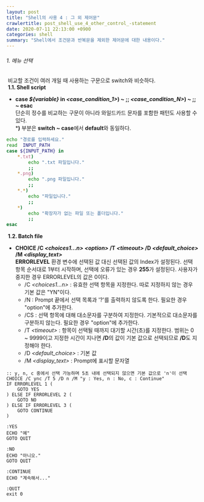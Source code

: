 ```yaml
---
layout: post
title: "Shell의 사용 4 : 그 외 제어문"
crawlertitle: post_shell_use_4_other_control_-statement
date: 2020-07-11 22:13:00 +0900
categories: shell
summary: "Shell에서 조건문과 반복문을 제외한 제어문에 대한 내용이다."
---
```

###### 1. 메뉴 선택  
&nbsp;비교할 조건이 여러 개일 때 사용하는 구문으로 switch와 비슷하다.  
&nbsp;**1.1. Shell script**  
- **case _${variable}_ in _\<case_condition_1\>_) ~ ;; _\<case_condition_N\>_) ~ ;; ~ esac**    
단순히 정수를 비교하는 구문이 아니라 와일드카드 문자를 포함한 패턴도 사용할 수 있다.  
***)** 부분은 **switch ~ case**에서 **default**와 동일하다.   
~~~sh
echo "경로를 입력하세요."
read  INPUT_PATH
case ${INPUT_PATH} in
    *.txt)
        echo ".txt 파일입니다."
        ;;
    *.png)
        echo ".png 파일입니다."
        ;;
    *.*)
        echo "파일입니다."
        ;;
    *) 
        echo "확장자가 없는 파일 또는 폴더입니다."
        ;;
esac
~~~  

&nbsp;**1.2. Batch file**  
- **CHOICE /C  _\<choices1...n\>_ _\<option\>_ /T _\<timeout\>_ /D _\<default_choice\>_ /M _\<display_text\>_**  
**ERRORLEVEL** 환경 변수에 선택된 값 대신 선택된 값의 Index가 설정된다. 선택 항목 순서대로 1부터 시작하며, 선택에 오류가 있는 경우 **255**가 설정된다. 사용자가 중지한 경우 ERRORLEVEL의 값은 0이다.    
    - /C  _\<choices1...n\>_ : 유효한 선택 항목을 지정한다. 따로 지정하지 않는 경우 기본 값은 "YN"이다.  
    - /N : Prompt 끝에서 선택 목록과 '?'를 출력하지 않도록 한다. 필요한 경우 "option"에 추가한다.
    - /CS : 선택 항목에 대해 대소문자를 구분하여 지정한다. 기본적으로 대소문자를 구분하지 않는다. 필요한 경우 "option"에 추가한다.
    - /T _\<timeout\>_ : 항목이 선택될 때까지 대기할 시간(초)를 지정한다. 범위는 0 ~ 9999이고 지정한 시간이 지나면 **/D**의 값이 기본 값으로 선택되므로 **/D**도 지정해야 한다.
    - /D _\<default_choice\>_ : 기본 값
    - /M _\<display_text\>_ : Prompt에 표시할 문자열

~~~batch
:: y, n, c 중에서 선택 가능하며 5초 내에 선택되지 않으면 기본 값으로 'n'이 선택
CHOICE /C ync /T 5 /D n /M "y : Yes, n : No, c : Continue"
IF ERRORLEVEL 1 (
    GOTO YES
) ELSE IF ERRORLEVEL 2 (
    GOTO NO
) ELSE IF ERRORLEVEL 3 (
    GOTO CONTINUE
)

:YES
ECHO "예"
GOTO QUIT

:NO
ECHO "아니오."
GOTO QUIT

:CONTINUE
ECHO "계속해서..."

:QUIT
exit 0
~~~  
